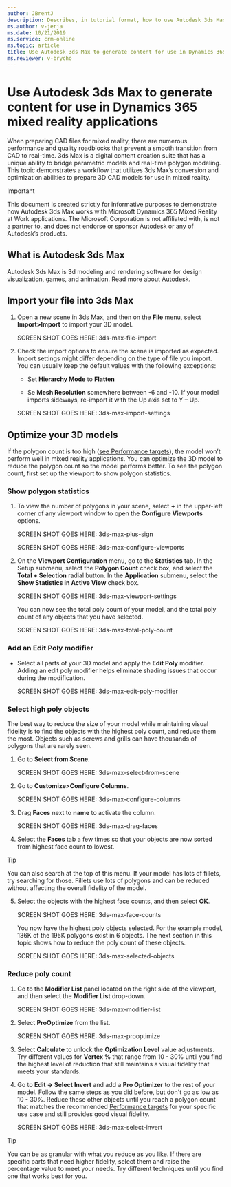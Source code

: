 ```yaml
---
author: JBrentJ
description: Describes, in tutorial format, how to use Autodesk 3ds Max to generate content for use in Dynamics 365 mixed reality applications
ms.author: v-jerja
ms.date: 10/21/2019
ms.service: crm-online
ms.topic: article
title: Use Autodesk 3ds Max to generate content for use in Dynamics 365 mixed reality applications
ms.reviewer: v-brycho
---
```


# Use Autodesk 3ds Max to generate content for use in Dynamics 365 mixed reality applications

When preparing CAD files for mixed reality, there are numerous performance and quality roadblocks that prevent a smooth transition 
from CAD to real-time. 3ds Max is a digital content creation suite that has a unique ability to bridge parametric models and real-time 
polygon modeling. This topic demonstrates a workflow that utilizes 3ds Max’s conversion and optimization abilities to prepare 3D CAD 
models for use in mixed reality.  
 
> [!IMPORTANT]
> This document is created strictly for informative purposes to demonstrate how Autodesk 3ds Max works with Microsoft Dynamics 365 
Mixed Reality at Work applications. The Microsoft Corporation is not affiliated with, is not a partner to, and does not endorse or 
sponsor Autodesk or any of Autodesk’s products. 

## What is Autodesk 3ds Max

Autodesk 3ds Max is 3d modeling and rendering software for design visualization, games, and animation. Read more 
about [Autodesk](https://www.autodesk.com/products/3ds-max/overview). 

## Import your file into 3ds Max

1. Open a new scene in 3ds Max, and then on the **File** menu, select **Import>Import** to import your 3D model. 
 
   SCREEN SHOT GOES HERE: 3ds-max-file-import
 
2. Check the import options to ensure the scene is imported as expected. Import settings might differ depending on the type of file you 
import. You can usually keep the default values with the following exceptions:
   
    - Set **Hierarchy Mode** to **Flatten**
    
    - Se **Mesh Resolution** somewhere between -6 and -10. If your model imports sideways, re-import it with the Up axis set to Y – Up. 

   SCREEN SHOT GOES HERE: 3ds-max-import-settings   
   
## Optimize your 3D models 

If the polygon count is too high ([see Performance targets](https://docs.microsoft.com/dynamics365/mixed-reality/import-tool/optimize-models#performance-targets)), 
the model won’t perform well in mixed reality applications. You can optimize the 3D model to reduce the polygon count so the model 
performs better. To see the polygon count, first set up the viewport to show polygon statistics. 

### Show polygon statistics 
 
1. To view the number of polygons in your scene, select **+** in the upper-left corner of any viewport window to open the 
**Configure Viewports** options.  
 
   SCREEN SHOT GOES HERE: 3ds-max-plus-sign
 
   SCREEN SHOT GOES HERE: 3ds-max-configure-viewports
 
 
2. On the **Viewport Configuration** menu, go to the **Statistics** tab. In the Setup submenu, select the **Polygon Count** check box, 
and select the **Total + Selection** radial button. In the **Application** submenu, select the **Show Statistics in Active View** 
check box.  
 
   SCREEN SHOT GOES HERE: 3ds-max-viewport-settings
 
   You can now see the total poly count of your model, and the total poly count of any objects that you have selected. 
 
   SCREEN SHOT GOES HERE: 3ds-max-total-poly-count
   
### Add an Edit Poly modifier 

- Select all parts of your 3D model and apply the **Edit Poly** modifier. Adding an edit poly modifier helps eliminate shading issues that occur during the modification. 
 
   SCREEN SHOT GOES HERE: 3ds-max-edit-poly-modifier
    
### Select high poly objects

The best way to reduce the size of your model while maintaining visual fidelity is to find the objects with the highest poly count, 
and reduce them the most. Objects such as screws and grills can have thousands of polygons that are rarely seen.  

1. Go to **Select from Scene**. 
 
   SCREEN SHOT GOES HERE: 3ds-max-select-from-scene
 
2. Go to **Customize>Configure Columns**. 
 
   SCREEN SHOT GOES HERE: 3ds-max-configure-columns
 
3. Drag **Faces** next to **name** to activate the column. 
 
   SCREEN SHOT GOES HERE: 3ds-max-drag-faces
 
4. Select the **Faces** tab a few times so that your objects are now sorted from highest face count to lowest. 

>[!TIP]
> You can also search at the top of this menu. If your model has lots of fillets, try searching for those. Fillets use lots of polygons and can be reduced without affecting the overall fidelity of the model. 
 
5. Select the objects with the highest face counts, and then select **OK**.   
 
   SCREEN SHOT GOES HERE: 3ds-max-face-counts
 
   You now have the highest poly objects selected. For the example model, 136K of the 195K polygons exist in 6 objects. The next section in this topic shows how to reduce the poly count of these objects. 
   
   SCREEN SHOT GOES HERE: 3ds-max-selected-objects
   
### Reduce poly count 

1. Go to the **Modifier List** panel located on the right side of the viewport, and then select the **Modifier List** drop-down.  

   SCREEN SHOT GOES HERE: 3ds-max-modifier-list   
 
2. Select **ProOptimize** from the list.   

   SCREEN SHOT GOES HERE: 3ds-max-prooptimize
  
3. Select **Calculate** to unlock the **Optimization Level** value adjustments. Try different values for **Vertex %** that range from 10 - 30% until you find the highest level of reduction that still maintains a visual fidelity that meets your standards. 
 
4. Go to **Edit -> Select Invert** and add a **Pro Optimizer** to the rest of your model. Follow the same steps as you did before, but don't go as low as 10 - 30%. Reduce these other objects until you reach a polygon count that matches the recommended [Performance targets](https://docs.microsoft.com/dynamics365/mixed-reality/import-tool/optimize-models#performance-targets) for your specific use case and still provides good visual fidelity. 
 
   SCREEN SHOT GOES HERE: 3ds-max-select-invert
   
> [!TIP]
> You can be as granular with what you reduce as you like. If there are specific parts that need higher fidelity, select them and raise the percentage value to meet your needs. Try different techniques until you find one that works best for you. 
 
    
 
